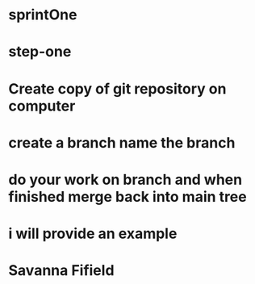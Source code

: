 # sprintOne

# step-one

# Create copy of git repository on computer

# create a branch name the branch

# do your work on branch and when finished merge back into main tree

# i will provide an example

# Savanna Fifield
